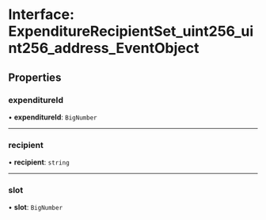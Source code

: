 # Interface: ExpenditureRecipientSet\_uint256\_uint256\_address\_EventObject

## Properties

### expenditureId

• **expenditureId**: `BigNumber`

___

### recipient

• **recipient**: `string`

___

### slot

• **slot**: `BigNumber`
